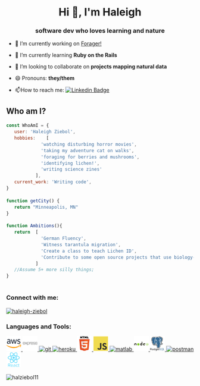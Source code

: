 <h1 align="center">Hi 👋, I'm Haleigh</h1>
<h3 align="center">software dev who loves learning and nature</h3>

- 🔭 I’m currently working on [Forager!](https://forager-the-app-2d51a1f475e5.herokuapp.com/#/home)

- 🌱 I’m currently learning **Ruby on the Rails**

- 👯 I’m looking to collaborate on **projects mapping natural data**

- 😄 Pronouns: **they/them**
  
- :mailbox:How to reach me: [![Linkedin Badge](https://img.shields.io/badge/-ziebol-blue?style=flat&logo=Linkedin&logoColor=white)]([your-linkedin-url](https://www.linkedin.com/in/haleigh-ziebol/))


## Who am I?
 ```javascript
 const WhoAmI = {
	user: 'Haleigh Ziebol',
	hobbies:	[
			  'watching disturbing horror movies',
			  'taking my adventure cat on walks',
			  'foraging for berries and mushrooms',
			  'identifying lichen!',
			  'writing science zines'
			],
	current_work: 'Writing code',
 }
	
function getCity() {
	return "Minneapolis, MN"
}

function Ambitions(){
	return	[
			  'German Fluency',
			  'Witness tarantula migration',
			  'Create a class to teach Lichen ID',
			  'Contribute to some open source projects that use biology-focused data'
			]
	//Assume 5+ more silly things;
}
	
 ```
<h3 align="left">Connect with me:</h3>
<p align="left">
<a href="https://linkedin.com/in/haleigh-ziebol" target="blank"><img align="center" src="https://raw.githubusercontent.com/rahuldkjain/github-profile-readme-generator/master/src/images/icons/Social/linked-in-alt.svg" alt="haleigh-ziebol" height="30" width="40" /></a>
</p>

<h3 align="left">Languages and Tools:</h3>
<p align="left"> <a href="https://aws.amazon.com" target="_blank" rel="noreferrer"> <img src="https://raw.githubusercontent.com/devicons/devicon/master/icons/amazonwebservices/amazonwebservices-original-wordmark.svg" alt="aws" width="40" height="40"/> </a> <a href="https://expressjs.com" target="_blank" rel="noreferrer"> <img src="https://raw.githubusercontent.com/devicons/devicon/master/icons/express/express-original-wordmark.svg" alt="express" width="40" height="40"/> </a> <a href="https://git-scm.com/" target="_blank" rel="noreferrer"> <img src="https://www.vectorlogo.zone/logos/git-scm/git-scm-icon.svg" alt="git" width="40" height="40"/> </a> <a href="https://heroku.com" target="_blank" rel="noreferrer"> <img src="https://www.vectorlogo.zone/logos/heroku/heroku-icon.svg" alt="heroku" width="40" height="40"/> </a> <a href="https://www.w3.org/html/" target="_blank" rel="noreferrer"> <img src="https://raw.githubusercontent.com/devicons/devicon/master/icons/html5/html5-original-wordmark.svg" alt="html5" width="40" height="40"/> </a> <a href="https://developer.mozilla.org/en-US/docs/Web/JavaScript" target="_blank" rel="noreferrer"> <img src="https://raw.githubusercontent.com/devicons/devicon/master/icons/javascript/javascript-original.svg" alt="javascript" width="40" height="40"/> </a> <a href="https://www.mathworks.com/" target="_blank" rel="noreferrer"> <img src="https://upload.wikimedia.org/wikipedia/commons/2/21/Matlab_Logo.png" alt="matlab" width="40" height="40"/> </a> <a href="https://nodejs.org" target="_blank" rel="noreferrer"> <img src="https://raw.githubusercontent.com/devicons/devicon/master/icons/nodejs/nodejs-original-wordmark.svg" alt="nodejs" width="40" height="40"/> </a> <a href="https://www.postgresql.org" target="_blank" rel="noreferrer"> <img src="https://raw.githubusercontent.com/devicons/devicon/master/icons/postgresql/postgresql-original-wordmark.svg" alt="postgresql" width="40" height="40"/> </a> <a href="https://postman.com" target="_blank" rel="noreferrer"> <img src="https://www.vectorlogo.zone/logos/getpostman/getpostman-icon.svg" alt="postman" width="40" height="40"/> </a> <a href="https://reactjs.org/" target="_blank" rel="noreferrer"> <img src="https://raw.githubusercontent.com/devicons/devicon/master/icons/react/react-original-wordmark.svg" alt="react" width="40" height="40"/> </a> </p>

<p><img align="center" src="https://github-readme-stats.vercel.app/api/top-langs?username=halziebol11&show_icons=true&locale=en&layout=compact" alt="halziebol11" /></p>



